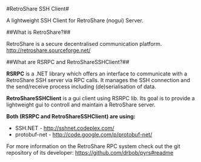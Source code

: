 #RetroShare SSH Client#

A lightweight SSH Client for RetroShare (nogui) Server.

##What is RetroShare?##

RetroShare is a secure decentralised communication platform.
http://retroshare.sourceforge.net/

##What are RSRPC and RetroShareSSHClient?##

__RSRPC__ is a .NET library which offers an interface to communicate with a RetroShare SSH server via RPC calls.
It manages the SSH connection and the send/receive process including (de)serialisation of data.

__RetroShareSSHClient__ is a gui client using RSRPC lib. Its goal is to provide a lightweight gui to controll and maintain a RetroShare server.

__Both (RSRPC and RetroShareSSHClient) are using:__
* SSH.NET - http://sshnet.codeplex.com/
* protobuf-net - http://code.google.com/p/protobuf-net/

For more information on the RetroShare RPC system check out the git repository of its developer: 
https://github.com/drbob/pyrs#readme